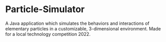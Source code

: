 # Particle-Simulator
A Java application which simulates the behaviors and interactions of elementary particles in a customizable, 3-dimensional environment. Made for a local technology competition 2022.
